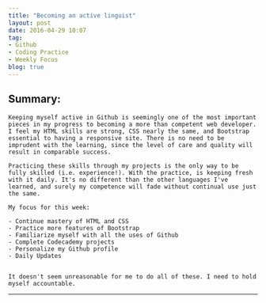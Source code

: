 ```yaml
---
title: "Becoming an active linguist"
layout: post
date: 2016-04-29 10:07
tag:
- Github
- Coding Practice
- Weekly Focus
blog: true
---
```


## Summary:
	
	Keeping myself active in Github is seemingly one of the most important pieces in my progress to becoming a more than competent web developer. I feel my HTML skills are strong, CSS nearly the same, and Bootstrap essential to having a responsive site. There is no need to be imprudent with the learning, since the level of care and quality will result in comparable success. 

	Practicing these skills through my projects is the only way to be fully skilled (i.e. experience!). With the practice, is keeping fresh with it daily. It's no different than the other languages I've learned, and surely my competence will fade without continual use just the same. 

	My focus for this week:

	- Continue mastery of HTML and CSS
	- Practice more features of Bootstrap
	- Familiarize myself with all the uses of Github
	- Complete Codecademy projects
	- Personalize my Github profile
	- Daily Updates


	It doesn't seem unreasonable for me to do all of these. I need to hold myself accountable.

---

[1]: http://daringfireball.net/projects/markdown/
[2]: http://www.fileformat.info/info/unicode/char/2163/index.htm
[3]: http://www.markitdown.net/
[4]: http://daringfireball.net/projects/markdown/basics
[5]: http://daringfireball.net/projects/markdown/syntax
[6]: http://kune.fr/wp-content/uploads/2013/10/ghost-blog.jpg
